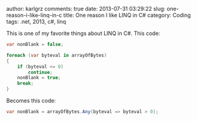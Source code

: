 author: karlgrz 
comments: true
date: 2013-07-31 03:29:22
slug: one-reason-i-like-linq-in-c
title: One reason I like LINQ in C#
category: Coding
tags: .net, 2013, c#, linq

This is one of my favorite things about LINQ in C#. This code:

``` csharp
var nonBlank = false;

foreach (var byteval in arrayOfBytes)
{
    if (byteval <= 0) 
        continue;
    nonBlank = true;
    break;
}
```

Becomes this code:

``` csharp
var nonBlank = arrayOfBytes.Any(byteval => byteval > 0);
```
